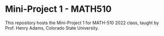 # Mini-Project 1 - MATH510

This repository hosts the Mini-Project 1 for MATH-510 2022 class, taught by Prof. Henry Adams, Colorado State University.
